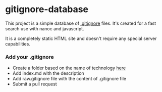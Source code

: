 gitignore-database
==================

This project is a simple database of [.gitignore](http://git-scm.com/docs/gitignore) files. It's created for a fast search use with nanoc and javascript.

It is a completely static HTML site and doesn't require any special server capabilities.

### Add your .gitignore

* Create a folder based on the name of technology [here](https://github.com/jakubgarfield/gitignore-database/tree/master/content/files)
* Add index.md with the description
* Add raw.gitignore file with the content of .gitignore file
* Submit a pull request
